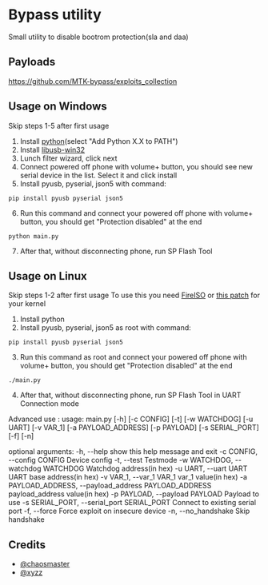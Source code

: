 # Bypass utility
Small utility to disable bootrom protection(sla and daa)

## Payloads
https://github.com/MTK-bypass/exploits_collection

## Usage on Windows
Skip steps 1-5 after first usage

1. Install [python](https://www.python.org/downloads)(select "Add Python X.X to PATH")
2. Install [libusb-win32](https://sourceforge.net/projects/libusb-win32/files/libusb-win32-releases/1.2.6.0/libusb-win32-devel-filter-1.2.6.0.exe/download)
3. Lunch filter wizard, click next
4. Connect powered off phone with volume+ button, you should see new serial device in the list. Select it and click install
5. Install pyusb, pyserial, json5 with command:
```
pip install pyusb pyserial json5
```
6. Run this command and connect your powered off phone with volume+ button, you should get "Protection disabled" at the end
```
python main.py
```
7. After that, without disconnecting phone, run SP Flash Tool


## Usage on Linux
Skip steps 1-2 after first usage
To use this you need [FireISO](https://github.com/amonet-kamakiri/fireiso/releases) or [this patch](https://github.com/amonet-kamakiri/kamakiri/blob/master/kernel.patch) for your kernel

1. Install python
2. Install pyusb, pyserial, json5 as root with command:
```
pip install pyusb pyserial json5
```
3. Run this command as root and connect your powered off phone with volume+ button, you should get "Protection disabled" at the end
```
./main.py
```
4. After that, without disconnecting phone, run SP Flash Tool in UART Connection mode


Advanced use :
usage: main.py [-h] [-c CONFIG] [-t] [-w WATCHDOG] [-u UART] [-v VAR_1] [-a PAYLOAD_ADDRESS] [-p PAYLOAD]
               [-s SERIAL_PORT] [-f] [-n]

optional arguments:
  -h, --help            show this help message and exit
  -c CONFIG, --config CONFIG
                        Device config
  -t, --test            Testmode
  -w WATCHDOG, --watchdog WATCHDOG
                        Watchdog address(in hex)
  -u UART, --uart UART  UART base address(in hex)
  -v VAR_1, --var_1 VAR_1
                        var_1 value(in hex)
  -a PAYLOAD_ADDRESS, --payload_address PAYLOAD_ADDRESS
                        payload_address value(in hex)
  -p PAYLOAD, --payload PAYLOAD
                        Payload to use
  -s SERIAL_PORT, --serial_port SERIAL_PORT
                        Connect to existing serial port
  -f, --force           Force exploit on insecure device
  -n, --no_handshake    Skip handshake

## Credits
- [@chaosmaster](https://github.com/chaosmaster)
- [@xyzz](https://github.com/xyzz)
